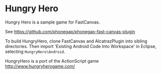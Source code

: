 Hungry Hero
===========

Hungry Hero is a sample game for FastCanvas.

See https://github.com/phonegap/phonegap-fast-canvas-plugin

To build HungryHero, clone FastCanvas and AlcatrazPlugin into sibling directories.
Then import 'Existing Android Code Into Workspace' in Eclipse, selecting `HungryHero\Android`.

HungryHero is a port of the ActionScript game http://www.hungryherogame.com/

